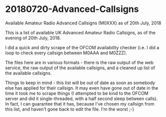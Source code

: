 # 20180720-Advanced-Callsigns
Available Amateur Radio Advanced Callsigns (M0XXX) as of 20th July, 2018

This is a list of available UK Advanced Amateur Radio Callsigns, as of the evening of 20th July, 2018.

I did a quick and dirty scrape of the OFCOM availability checker (i.e. I did a loop to check every callsign between M0AAA and M0ZZZ).

The files here are in various formats - there is the raw output of the web service, the raw output of the available callsigns, and a cleaned up list of the available callsigns.

Things to keep in mind - this list will be out of date as soon as somebody else has applied for their callsign. It may even have gone out of date in the time it took me to scrape things (I attempted to be kind to the OFCOM server and did it single-threaded, with a half second sleep between calls). In fact, I can guarantee that it has, because I've chosen my callsign from this list, and haven't gone back to edit the file. I'm the worst ;-)

